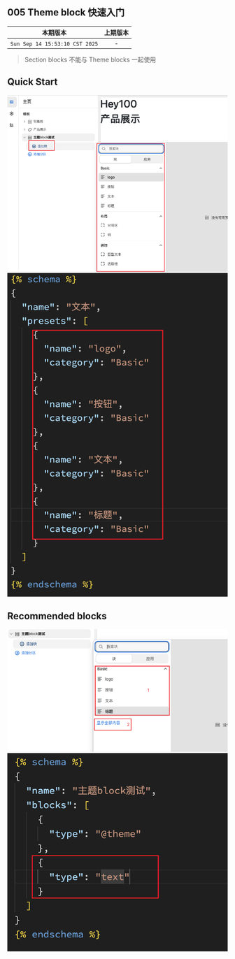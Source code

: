 ##  005 Theme block 快速入门

|本期版本|上期版本
|:---:|:---:
`Sun Sep 14 15:53:10 CST 2025` | -

> Section blocks 不能与 Theme blocks 一起使用

## Quick Start

<img src="./01.png">

<img src="./02.png">


## Recommended blocks

<img src="./03.png">

<img src="./04.png">